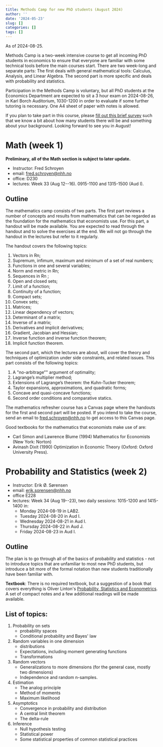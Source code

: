 ```yaml
---
title: Methods Camp for new PhD students (August 2024)
author: ''
date: '2024-05-23'
slug: []
categories: []
tags: []
---
```





As of 2024-08-25.

Methods Camp is a two-week intensive course to get all incoming PhD students
in economics to ensure that everyone are familiar with some technical
tools before the main courses start. There are two week-long and separate parts: The first
deals with general mathematical tools: Calculus, Analysis, and Linear Algebra. The second part
is more specific and deals with probability and statistics. 

Participation in the Methods Camp is voluntary, but all PhD students at the Economics Department are expected
to sit a 3 hour exam on 2024-08-26, in Karl Borch Auditorium, 1030-1200 in order to evaluate if some further
tutoring is necessary. One A4 sheet of paper with notes is allowed.

If you plan to take part in this course, please [fill out this brief survey](https://forms.gle/E5mtDKQfTwDJvrya6) such
that we know a bit about how many students there will be and something about your background. Looking forward
to see you in August!


# Math (week 1)
**Preliminary, all of the Math section is subject to later update.**


- Instructor: Fred Schroyen
- email: <fred.schroyen@nhh.no>
- office: D230
- lectures: Week 33 (Aug 12--16). 0915-1100 and 1315-1500 (Aud I).

## Outline


The mathematics camp consists of two parts.  The first part reviews a number of concepts and results from mathematics that can be regarded as the foundation for the mathematics that economists use.  For this part, a handout will be made available.  You are expected to read through the handout and to solve the exercises at the end.  We will not go through the handout in the lectures but refer to it regularly.

The handout covers the following topics:

1. Vectors in Rn; 
2. Supremum, infimum, maximum and minimum of a set of real numbers; 
3. Functions in one and several variables; 
4. Norm and metric in Rn; 
5. Sequences in Rn ; 
6. Open and closed sets; 
7. Limit of a function; 
8. Continuity of a function; 
9. Compact sets; 
10. Convex sets; 
11. Matrices; 
12. Linear dependency of vectors; 
13. Determinant of a matrix; 
14. Inverse of a matrix; 
15. Derivatives and implicit derivatives; 
16. Gradient, Jacobian and Hessian; 
17. Inverse function and inverse function theorem; 
18. Implicit function theorem.

The second part, which the lectures are about, will cover the theory and techniques of optimization under side constraints, and related issues.  This part consists of the following topics:

1. A "no-arbitrage"" argument of optimality; 
2. Lagrange’s multiplier method; 
3. Extensions of Lagrange’s theorem: the Kuhn-Tucker theorem; 
4. Taylor expansions, approximations, and quadratic forms; 
5. Concave and quasi-concave functions; 
6. Second order conditions and comparative statics.

The mathematics refresher course has a Canvas page where the handouts for the first and second part will be posted.  If you intend to take the course, send an email to fred.schroyen@nhh.no to get access to this Canvas page.    

Good textbooks for the mathematics that economists make use of are:

- Carl Simon and Lawrence Blume (1994) Mathematics for Economists (New York: Norton)
- Avinash Dixit (1990) Optimization in Economic Theory (Oxford: Oxford University Press).

# Probability and Statistics (week 2)

- Instructor: Erik Ø. Sørensen
- email: <erik.sorensen@nhh.no>
- office E228
- lectures: Week 34 (Aug 19--23), two daily sessions: 1015-1200 and 1415-1400 in:
  - Monday  2024-08-19 in LAB2.
  - Tuesday 2024-08-20 in Aud I.
  - Wednesday 2024-08-21 in Aud I.
  - Thursday 2024-08-22 in Aud J.
  - Friday 2024-08-23 in Aud I.

## Outline
The plan is to go through all of the basics of probability and statistics - not to introduce
topics that are unfamiliar to most new PhD students, but introduce a bit more of the
formal notation than new students traditionally have been familiar with. 

**Textbook**: There is no required textbook, but a suggestion of a book that covers everything is Oliver Linton's [Probability, Statistics and Econometrics](https://www.amazon.com/Probability-Statistics-Econometrics-Oliver-Linton-dp-0128104953/dp/0128104953/). 
A set of compact notes and a few additional readings will be made available. 

## List of topics:

1. Probability on sets 
    - probability spaces
    - Conditional probability and Bayes' law
2. Random variables in one dimension
    - distributions
    - Expectations, including moment generating functions
    - Transformations
3. Random vectors
    - Generalizations to more dimensions (for the general case, mostly two dimensions)
    - Independence and random n-samples.
4. Estimation
    - The analog principle
    - Method of moments
    - Maximum likelihood
5. Asymptotics
    - Convergence in probability and distribution
    - A central limit theorem
    - The delta-rule
6. Inference 
    - Null hypothesis testing
    - Statistical power
    - Some statistical properties of common statistical practices

